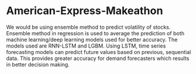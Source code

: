 # American-Express-Makeathon
We would be using ensemble method to predict volatility of stocks. Ensemble method in regression is used to average the prediction of both machine learning/deep learning models used for better accuracy. The models used are RNN-LSTM and LGBM. Using LSTM, time series forecasting models can predict future values based on previous, sequential data. This provides greater accuracy for demand forecasters which results in better decision making. 
